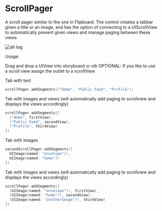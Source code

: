 # ScrollPager
A scroll pager similar to the one in Flipboard. The control creates a tabbar given a title or an image, and has the option of connecting to a UIScrollView to automatically present given views and manage paging between these views

![alt tag](https://raw.github.com/aryaxt/ScrollPager/master/scrollPager.png)

Usage:

Drag and drop a UIView into storyboard or xib
OPTIONAL: If you like to use a scroll view assign the outlet to a scrollView

Tab with text
```swift
scrollPager.addSegments(["Home", "Public Feed", "Profile");
```

Tab with images and views (will automatically add paging to scrollview and displays the views accordingly)

```swift
scrollPager.addSegments([
  ("Home", firstView),
  ("Public Feed", secondView),
  ("Profile", thirdView)
])
```

Tab with images
```swift
secondScrollPager.addSegments([
  UIImage(named: "envelope")!,
  UIImage(named: "home")!
])
```

Tab with images and views (will automatically add paging to scrollview and displays the views accordingly)
```swift
scrollPager.addSegments([
  (UIImage(named: "envelope")!, firstView),
  (UIImage(named: "home")!, secondView),
  (UIImage(named: "anotherImage")!, thirdView)
])
```
